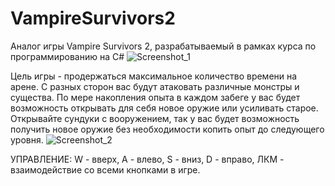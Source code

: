 # VampireSurvivors2
Аналог игры Vampire Survivors 2, разрабатываемый в рамках курса по программированию на C#
![Screenshot_1](https://user-images.githubusercontent.com/88574169/171988201-2993cd36-cc11-4a26-946b-2c4113f412f2.png)

Цель игры - продержаться максимальное количество времени на арене. С разных сторон вас будут атаковать различные монстры и существа. По мере накопления опыта в каждом забеге у вас будет возможность открывать для себя новое оружие или усиливать старое. Открывайте сундуки с вооружением, так у вас будет возможность получить новое оружие без необходимости копить опыт до следующего уровня. 
![Screenshot_2](https://user-images.githubusercontent.com/88574169/171988206-55226abd-3175-43e9-8276-110565e1afbc.png)

УПРАВЛЕНИЕ: W - вверх, A - влево, S - вниз, D - вправо, ЛКМ - взаимодействие со всеми кнопками в игре.
